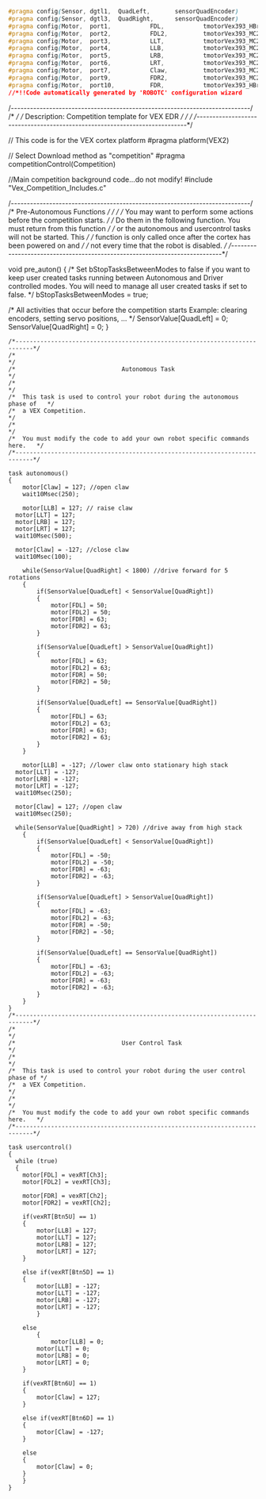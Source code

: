 ```css
#pragma config(Sensor, dgtl1,  QuadLeft,       sensorQuadEncoder)
#pragma config(Sensor, dgtl3,  QuadRight,      sensorQuadEncoder)
#pragma config(Motor,  port1,           FDL,           tmotorVex393_HBridge, openLoop, driveLeft, encoderPort, dgtl1)
#pragma config(Motor,  port2,           FDL2,          tmotorVex393_MC29, openLoop, reversed, driveLeft)
#pragma config(Motor,  port3,           LLT,           tmotorVex393_MC29, openLoop)
#pragma config(Motor,  port4,           LLB,           tmotorVex393_MC29, openLoop)
#pragma config(Motor,  port5,           LRB,           tmotorVex393_MC29, openLoop, reversed)
#pragma config(Motor,  port6,           LRT,           tmotorVex393_MC29, openLoop, reversed)
#pragma config(Motor,  port7,           Claw,          tmotorVex393_MC29, openLoop)
#pragma config(Motor,  port9,           FDR2,          tmotorVex393_MC29, openLoop, reversed, driveRight)
#pragma config(Motor,  port10,          FDR,           tmotorVex393_HBridge, openLoop, driveRight, encoderPort, dgtl3)
//*!!Code automatically generated by 'ROBOTC' configuration wizard               !!*//
```
/*---------------------------------------------------------------------------*/
/*                                                                           */
/*        Description: Competition template for VEX EDR                      */
/*                                                                           */
/*---------------------------------------------------------------------------*/

// This code is for the VEX cortex platform
#pragma platform(VEX2)

// Select Download method as "competition"
#pragma competitionControl(Competition)

//Main competition background code...do not modify!
#include "Vex_Competition_Includes.c"

/*---------------------------------------------------------------------------*/
/*                          Pre-Autonomous Functions                         */
/*                                                                           */
/*  You may want to perform some actions before the competition starts.      */
/*  Do them in the following function.  You must return from this function   */
/*  or the autonomous and usercontrol tasks will not be started.  This       */
/*  function is only called once after the cortex has been powered on and    */
/*  not every time that the robot is disabled.                               */
/*---------------------------------------------------------------------------*/

void pre_auton()
{
  /* Set bStopTasksBetweenModes to false if you want to keep user created tasks
  	 running between Autonomous and Driver controlled modes. You will need to
  	 manage all user created tasks if set to false. */
  bStopTasksBetweenModes = true;


  /* All activities that occur before the competition starts
  	Example: clearing encoders, setting servo positions, ... */
  SensorValue[QuadLeft] = 0;
  SensorValue[QuadRight] = 0;
}
```
/*---------------------------------------------------------------------------*/
/*                                                                           */
/*                              Autonomous Task                              */
/*                                                                           */
/*  This task is used to control your robot during the autonomous phase of   */
/*  a VEX Competition.                                                       */
/*                                                                           */
/*  You must modify the code to add your own robot specific commands here.   */
/*---------------------------------------------------------------------------*/

task autonomous()
{
	motor[Claw] = 127; //open claw
	wait10Msec(250);

	motor[LLB] = 127; // raise claw
  motor[LLT] = 127;
  motor[LRB] = 127;
  motor[LRT] = 127;
  wait10Msec(500);

  motor[Claw] = -127; //close claw
  wait10Msec(100);

	while(SensorValue[QuadRight] < 1800) //drive forward for 5 rotations
	{
		if(SensorValue[QuadLeft] < SensorValue[QuadRight])
		{
			motor[FDL] = 50;
			motor[FDL2] = 50;
			motor[FDR] = 63;
			motor[FDR2] = 63;
		}

		if(SensorValue[QuadLeft] > SensorValue[QuadRight])
		{
			motor[FDL] = 63;
			motor[FDL2] = 63;
			motor[FDR] = 50;
			motor[FDR2] = 50;
		}

		if(SensorValue[QuadLeft] == SensorValue[QuadRight])
		{
			motor[FDL] = 63;
			motor[FDL2] = 63;
			motor[FDR] = 63;
			motor[FDR2] = 63;
		}
	}

	motor[LLB] = -127; //lower claw onto stationary high stack
  motor[LLT] = -127;
  motor[LRB] = -127;
  motor[LRT] = -127;
  wait10Msec(250);

  motor[Claw] = 127; //open claw
  wait10Msec(250);

  while(SensorValue[QuadRight] > 720) //drive away from high stack
	{
		if(SensorValue[QuadLeft] < SensorValue[QuadRight])
		{
			motor[FDL] = -50;
			motor[FDL2] = -50;
			motor[FDR] = -63;
			motor[FDR2] = -63;
		}

		if(SensorValue[QuadLeft] > SensorValue[QuadRight])
		{
			motor[FDL] = -63;
			motor[FDL2] = -63;
			motor[FDR] = -50;
			motor[FDR2] = -50;
		}

		if(SensorValue[QuadLeft] == SensorValue[QuadRight])
		{
			motor[FDL] = -63;
			motor[FDL2] = -63;
			motor[FDR] = -63;
			motor[FDR2] = -63;
		}
	}
}
/*---------------------------------------------------------------------------*/
/*                                                                           */
/*                              User Control Task                            */
/*                                                                           */
/*  This task is used to control your robot during the user control phase of */
/*  a VEX Competition.                                                       */
/*                                                                           */
/*  You must modify the code to add your own robot specific commands here.   */
/*---------------------------------------------------------------------------*/

task usercontrol()
{
  while (true)
  {
  	motor[FDL] = vexRT[Ch3];
  	motor[FDL2] = vexRT[Ch3];

  	motor[FDR] = vexRT[Ch2];
  	motor[FDR2] = vexRT[Ch2];

  	if(vexRT[Btn5U] == 1)
  	{
  		motor[LLB] = 127;
  		motor[LLT] = 127;
  		motor[LRB] = 127;
  		motor[LRT] = 127;
  	}

  	else if(vexRT[Btn5D] == 1)
  	{
  		motor[LLB] = -127;
  		motor[LLT] = -127;
  		motor[LRB] = -127;
  		motor[LRT] = -127;
		}

  	else
		{
			motor[LLB] = 0;
  		motor[LLT] = 0;
  		motor[LRB] = 0;
  		motor[LRT] = 0;
  	}

  	if(vexRT[Btn6U] == 1)
  	{
  		motor[Claw] = 127;
  	}

  	else if(vexRT[Btn6D] == 1)
  	{
  		motor[Claw] = -127;
  	}

  	else
  	{
  		motor[Claw] = 0;
  	}
	}
}

